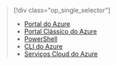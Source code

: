 > [!div class="op_single_selector"]
> * [Portal do Azure](../articles/load-balancer/load-balancer-get-started-internet-portal.md)
> * [Portal Clássico do Azure](../articles/load-balancer/load-balancer-get-started-internet-classic-portal.md)
> * [PowerShell](../articles/load-balancer/load-balancer-get-started-internet-classic-ps.md)
> * [CLI do Azure](../articles/load-balancer/load-balancer-get-started-internet-classic-cli.md)
> * [Serviços Cloud do Azure](../articles/load-balancer/load-balancer-get-started-internet-classic-cloud.md)


<!--HONumber=Jan17_HO3-->


